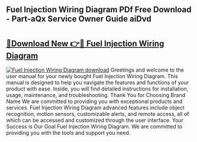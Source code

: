 ## Fuel Injection Wiring Diagram PDf Free Download - Part-aQx Service Owner Guide aiDvd

# <h2><a href="http://dfqcdu.blite.top/?on=Fuel+Injection+Wiring+Diagram">🔗Download New 👉🔴 Fuel Injection Wiring Diagram</a></h2>

[![Fuel Injection Wiring Diagram download](https://i.imgur.com/lujVjoI.png)](http://dfqcdu.blite.top/?on=Fuel+Injection+Wiring+Diagram)
Greetings and welcome to the user manual for your newly bought Fuel Injection Wiring Diagram. This manual is designed to help you navigate the features and functions of your product with ease. Inside, you will find detailed instructions for installation, usage, maintenance, and troubleshooting. Thank You for Choosing Brand Name We are committed to providing you with exceptional products and services. Fuel Injection Wiring Diagram advanced features include object recognition, motion sensors, customizable alerts, and remote access, all of which can be accessed and customized through the user interface. Your Success is Our Goal Fuel Injection Wiring Diagram. We are committed to providing you with the tools and support you need.
